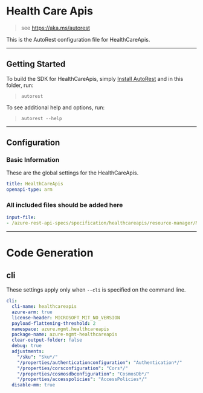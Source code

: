 # Health Care Apis

> see https://aka.ms/autorest

This is the AutoRest configuration file for HealthCareApis.

---

## Getting Started

To build the SDK for HealthCareApis, simply [Install AutoRest](https://aka.ms/autorest/install) and in this folder, run:

> `autorest`

To see additional help and options, run:

> `autorest --help`

---

## Configuration

### Basic Information

These are the global settings for the HealthCareApis.

``` yaml
title: HealthCareApis
openapi-type: arm
```

### All included files should be added here

``` yaml
input-file:
- /azure-rest-api-specs/specification/healthcareapis/resource-manager/Microsoft.HealthcareApis/preview/2018-08-20-preview/healthcare-apis.json
```

---

# Code Generation

## cli

These settings apply only when `--cli` is specified on the command line.

``` yaml $(cli)
cli:
  cli-name: healthcareapis
  azure-arm: true
  license-header: MICROSOFT_MIT_NO_VERSION
  payload-flattening-threshold: 2
  namespace: azure.mgmt.healthcareapis
  package-name: azure-mgmt-healthcareapis
  clear-output-folder: false
  debug: true
  adjustments:
    "/sku": "Sku*/"
    "/properties/authenticationconfiguration": "Authentication*/"
    "/properties/corsconfiguration": "Cors*/"
    "/properties/cosmosdbconfiguration": "CosmosDb*/"
    "/properties/accesspolicies": "AccessPolicies*/"
  disable-mm: true
```
